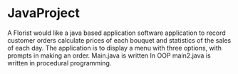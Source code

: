# JavaProject
A Florist would like a java based application software application to record customer orders calculate
prices of each bouquet and statistics of the sales of each day. The application is to display a menu with
three options, with prompts in making an order.
Main.java is written In OOP
main2.java is written in procedural programming.
